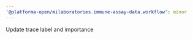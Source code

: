 ```yaml
---
'@platforma-open/milaboratories.immune-assay-data.workflow': minor
---
```


Update trace label and importance
